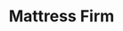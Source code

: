 ---
title: "Mattress Firm"
url: /hillsboro/mattress-firm-southeast-tualatin-valley-highway/
shop: Betten
---